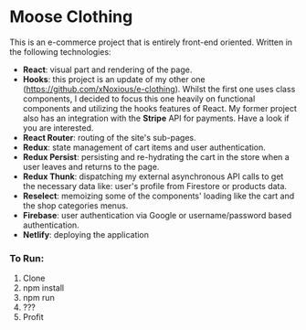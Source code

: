 # Moose Clothing

This is an e-commerce project that is entirely front-end oriented. 
Written in the following technologies:
- **React**: visual part and rendering of the page.
- **Hooks**: this project is an update of my other one (https://github.com/xNoxious/e-clothing). Whilst the first one uses class components, I decided to focus this one heavily on functional components and utilizing the hooks features of React. My former project also has an integration with the **Stripe** API for payments. Have a look if you are interested. 
- **React Router**: routing of the site's sub-pages.
- **Redux**: state management of cart items and user authentication.
- **Redux Persist**: persisting and re-hydrating the cart in the store when a user leaves and returns to the page.
- **Redux Thunk**: dispatching my external asynchronous API calls to get the necessary data like: user's profile from Firestore or products data.
- **Reselect**: memoizing some of the components' loading like the cart and the shop categories menus. 
- **Firebase**: user authentication via Google or username/password based authentication.
- **Netlify**: deploying the application

### To Run:

1. Clone
2. npm install
3. npm run
4. ???
5. Profit
